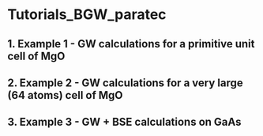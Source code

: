 # Tutorials_BGW_paratec

## 1. Example 1 - GW calculations for a primitive unit cell of MgO 

## 2. Example 2 - GW calculations for a very large (64 atoms) cell of MgO

## 3. Example 3 - GW + BSE calculations on GaAs
